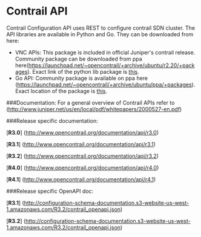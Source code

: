 # Contrail API

Contrail Configuration API uses REST to configure contrail SDN cluster. The API libraries are available in Python and Go. They can be downloaded from here:


* VNC APIs: This package is included in official Juniper's contrail release. Community package can be downloaded from ppa here(https://launchpad.net/~opencontrail/+archive/ubuntu/r2.20/+packages). Exact link of the python lib package is [this](https://launchpad.net/~opencontrail/+archive/ubuntu/r2.20/+files/python-contrail_2.21~20151202~trusty_amd64.deb).
* Go API: Community package is available on ppa here (https://launchpad.net/~opencontrail/+archive/ubuntu/ppa/+packages). Exact location of the package is [this](https://launchpad.net/~opencontrail/+archive/ubuntu/ppa/+files/contrail-go-api_0.0~git099da5f-1.debian.tar.gz).

###Documentation:
For a general overview of Contrail APIs refer to (http://www.juniper.net/us/en/local/pdf/whitepapers/2000527-en.pdf)

###Release specific documentation:

[**R3.0**] (http://www.opencontrail.org/documentation/api/r3.0) 

[**R3.1**] (http://www.opencontrail.org/documentation/api/r3.1)

[**R3.2**] (http://www.opencontrail.org/documentation/api/r3.2)

[**R4.0**] (http://www.opencontrail.org/documentation/api/r4.0)

[**R4.1**] (http://www.opencontrail.org/documentation/api/r4.1)

###Release specific OpenAPI doc:

[**R3.1**] (http://configuration-schema-documentation.s3-website-us-west-1.amazonaws.com/R3.2/contrail_openapi.json)

[**R3.2**] (http://configuration-schema-documentation.s3-website-us-west-1.amazonaws.com/R3.2/contrail_openapi.json)